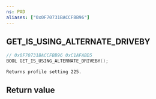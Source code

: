 ```yaml
---
ns: PAD
aliases: ["0x0F70731BACCFBB96"]
---
```

## GET_IS_USING_ALTERNATE_DRIVEBY

```c
// 0x0F70731BACCFBB96 0xC1AFABD5
BOOL GET_IS_USING_ALTERNATE_DRIVEBY();
```

```
Returns profile setting 225.
```


## Return value
